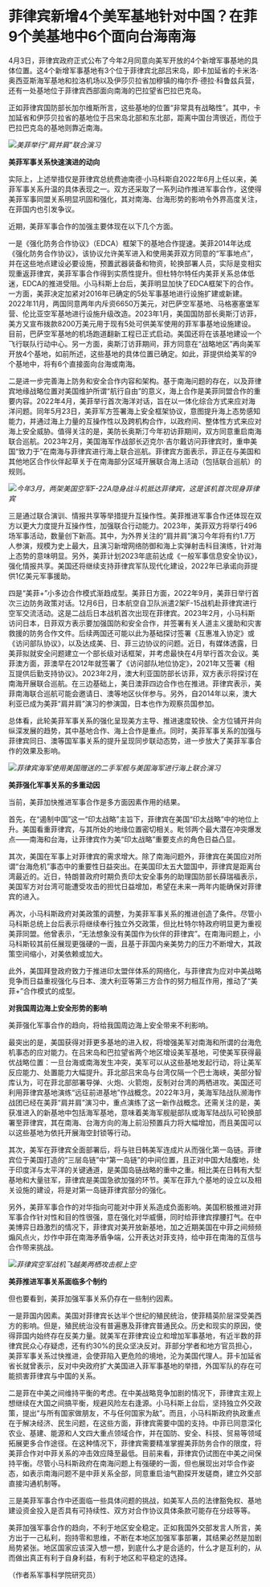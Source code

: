 # 菲律宾新增4个美军基地针对中国？在菲9个美基地中6个面向台海南海

4月3日，菲律宾政府正式公布了今年2月同意向美军开放的4个新增军事基地的具体位置。这4个新增军事基地有3个位于菲律宾北部吕宋岛，即卡加延省的卡米洛·奥西亚斯海军基地和拉洛机场以及伊莎贝拉省加穆镇的梅尔乔·德拉·科鲁兹兵营，还有一处基地位于菲律宾西部面向南海的巴拉望省巴拉巴克岛。

正如菲律宾国防部长加尔维斯所言，这些基地的位置“非常具有战略性”。其中，卡加延省和伊莎贝拉省的基地位于吕宋岛北部和东北部，距离中国台湾很近，而位于巴拉巴克岛的基地则靠近南海。

![](https://inews.gtimg.com/om_bt/ON0UQiZJroo4jHyuufJsL4cLeQ2nF9FKptAZO93Dbz61cAA/1000)_美菲举行“肩并肩”联合演习_

**美菲军事关系快速演进的动向**

实际上，上述举措仅是菲律宾总统费迪南德·小马科斯自2022年6月上任以来，美菲军事关系升温的具体表现之一。双方还采取了一系列动作推进军事合作，这使得美菲军事同盟关系明显巩固和强化，其对南海、台海形势的影响令外界高度关注，在菲国内也引发争议。

近期，美菲军事合作的加强主要体现在以下几个方面。

一是《强化防务合作协议》（EDCA）框架下的基地合作提速。美菲2014年达成《强化防务合作协议》，该协议允许美军进入和使用美菲双方同意的“军事地点”，并在这些地点建设必要设施，预置武器装备和物资，轮换部署人员，实际是变相实现重返菲律宾，美菲军事合作得到实质性提升。但杜特尔特任内美菲关系总体低迷，EDCA的推进受阻。小马科斯上台后，美菲明显加快了EDCA框架下的合作。一方面，美菲决定加紧对2016年已确定的5处军事基地进行设施扩建或新建。2022年11月，两国同意两年内斥资6650万美元，对巴萨空军基地、马格塞塞堡军营、伦比亚空军基地进行设施升级改造。2023年1月，美国国防部长奥斯汀访菲，美方又宣布拨款8200万美元用于现有5处可供美军使用的菲军事基地设施建设。目前，巴萨空军基地的机场跑道翻新工程已正式启动。美国还将在该基地建设一个飞行联队行动中心。另一方面，奥斯汀访菲期间，菲方同意在“战略地区”再向美军开放4个基地，如前所述，这些基地的具体位置已确定。如此，菲提供给美军的9个基地中，将有6个直接面向台海或南海。

二是进一步完善海上防务和安全合作内容和架构。基于南海问题的存在，以及菲律宾地缘战略位置对美国维护所谓“航行自由”的意义，海上合作是美菲同盟合作的重要内容。2022年4月，美菲举行首次海洋对话，旨在以一体化综合方式来应对海洋问题。同年5月23日，美菲军方签署海上安全框架协议，意图提升海上态势感知能力，并通过海上力量的互操作性以及跨机构合作，以政府间、整体性方式来应对海上安全威胁。值得关注的是，美防长奥斯汀今年初访菲期间，双方同意重启南海联合巡航。2023年2月，美国海军作战部长迈克尔·吉尔戴访问菲律宾时，重申美国“致力于”在南海与菲律宾进行海上联合巡航。菲律宾方面表示，菲正在与美国和其他地区合作伙伴起草关于在南海部分区域开展联合海上活动（包括联合巡航）的规则。

![](https://inews.gtimg.com/om_bt/OnuhS0qtvdSrHHeGi-o0xN2l9rHIqRnpHYJTvxdAZocEAAA/1000)_今年3月，两架美国空军F-22A隐身战斗机抵达菲律宾，这是该机首次现身菲律宾_

三是通过联合演训、情报共享等举措提升互操作性。美菲推进军事合作还体现在双方以更大力度提升互操作性，加强联合行动能力。2023年，美菲双方将举行496场军事活动，数量创下新高。其中，为外界关注的“肩并肩”演习今年将有约1.7万人参演，规模为史上最大，且演习新增网络防御和海上实弹射击科目演练，针对海上态势的意味明显。另外，美菲计划2023年底前达成《一般军事信息安全协议》，强化情报共享。美国还将继续支持菲律宾军队现代化建设，2022年已承诺向菲提供1亿美元军事援助。

四是“美菲+”小多边合作模式渐趋成型。美菲日方面，2022年9月，美菲日举行首次三边防务政策对话。12月6日，日本航空自卫队派遣2架F-15战机赴菲律宾进行空军交流活动。这是二战后日本战机首次出现在菲律宾。2023年2月，小马科斯访问日本，日菲双方表示要加强国防和安全合作，并签署有关人道主义援助和灾害救援的防务合作文件。后续两国还可能以此为基础探讨签署《互惠准入协定》或《访问部队协议》，以及达成美、日、菲三边协议的问题。近日，有媒体透露，日美菲拟就安全问题建立一个部长级对话框架，并考虑最快在4月举行首次会议。美菲澳方面，菲澳早在2012年就签署了《访问部队地位协定》，2021年又签署《相互提供后勤支持协议》。2023年2月，澳大利亚国防部长访菲，双方表示将探讨在南海开展联合巡航。在三边基础上，美日澳菲四边合作也在推进。菲律宾表示，美菲南海联合巡航可能会邀请日、澳等地区伙伴参与。另外，自2014年以来，澳大利亚已成为美菲“肩并肩”演习的参演国，日本也作为观察员国参加。

总体看，此轮美菲军事关系的强化呈现美方主导、推进速度较快、全方位铺开并向纵深发展的趋势，其中基地合作、海上合作是重点。同时，美菲军事关系的加强与菲律宾同日、澳等国军事关系的提升呈现同步联动态势，进一步放大了美菲军事合作的效果及影响。

![](https://inews.gtimg.com/om_bt/O5X9Z1jY79TnfqQZFHrEu9zyUgLpmAt7epNhCJyX5H7xoAA/1000)_菲律宾海军使用美国赠送的二手军舰与美国海军进行海上联合演习_

**美菲强化军事关系的多重动因**

当前，美菲加快推进军事合作是多方面因素作用的结果。

首先，在“遏制中国”这一“印太战略”主旨下，菲律宾在美国“印太战略”中的地位上升。美国看重菲律宾，与其所处的地缘位置密切相关。毗邻两个最大潜在冲突爆发点——南海和台海，让菲律宾作为美“印太战略”重要支点的角色日益凸显。

其次，美国在军事上对菲律宾的需求增大。除了南海问题外，菲律宾在美国应对所谓“台海危机”事态中的重要性日益突出。在美国印太五大盟国中，菲律宾是距离台湾最近的。近日，特朗普政府时期负责印太安全事务的助理国防部长薛瑞福表示，美国军方对台湾可能遭受攻击的担忧日益增加，希望在未来一两年内能确保对菲律宾的进入。

再次，小马科斯政府对美政策的调整，为美菲军事关系的推进创造了条件。尽管小马科斯总统上台后表示将继续奉行独立外交政策，但比杜特尔特政府明显更为重视美菲同盟。他曾表示，“无法想象没有美国作为伙伴的菲律宾”。在南海问题上，小马科斯较其前任展现更强硬的一面，且基于菲国内亲美势力的压力不断增大，其政策空间缩小，对美依赖或加大。

此外，美国拜登政府致力于推进印太盟伴体系的网络化，与菲律宾为应对中美战略竞争而日益重视强化与日本、澳大利亚等第三方合作的努力相互作用，推动了“美菲+”合作模式的成型。

**对我国周边海上安全形势的影响**

美菲强化军事合作的趋向，将给我国周边海上安全带来不利影响。

最突出的是，美国获得对菲更多基地的进入权，将增强美军对南海和所谓的台海危机事态的应对能力。在吕宋岛和巴拉望省两个地区增设美军基地，可使美军获得最优战略位置：一旦台海或南海发生冲突，美军可以从这些基地发起行动，将让美军反应能力、处置能力大幅提升。菲北部吕宋岛与台湾仅隔一个巴士海峡，美部分智库认为，可在菲北部部署导弹、火炮、火箭炮，反制对台湾的两栖进攻。美国还可利用菲律宾基地演练“远征前进基地”作战概念。2022年3月，美海军陆战队濒海作战团已经在美菲“肩并肩”演习中，重点演练了这一新作战概念。还需关注的是，美获准进入的新基地中包括海军基地，意味着美海军舰艇部队或海军陆战队可轮换部署至菲律宾，其在南海、台海方向的海上前沿预置兵力将大幅增加，而且美国可以以这些基地为依托开展海空封锁等行动。

其次，美军在菲律宾全面部署后，将与驻日韩美军连成片从而强化第一岛链。菲律宾位于美国打造的“三层岛链”中“第一岛链”的中间位置，且正对中国大陆腹地，处于印度洋与太平洋的关键通道，是美国岛链战略的重中之重。相比美在日韩有大型基地和大量驻军，菲律宾是美国急欲加强的环节。美军在菲九个基地的设立以及相关设施的建设，将是对第一岛链菲律宾部分的强化。

另外，美菲军事合作的对华指向可能对中菲关系造成负面影响。美国积极推进对菲军事合作针对性和目的性很强，意在强化对华威慑，同时给菲律宾撑腰打气。在中美博弈日趋激烈的情况下，菲律宾对美开放新基地，加之近期美国在中菲之间频频煽风点火，炒作中菲在南海矛盾争端，公开表达对菲支持，给中菲在南海的互信与合作带来挑战。

![](https://inews.gtimg.com/om_bt/O7wx34uTQe6S9Cwyfr77ne6zbuWjoFi0ByiZBhmrt4TyUAA/1000)_菲律宾空军战机飞越美两栖攻击舰上空_

**美菲推进军事关系面临多个制约**

但也要看到，美菲加强军事关系仍存在一些制约因素。

一是菲国内因素。美国对菲律宾长达半个世纪的殖民统治，使菲精英阶层深受美西方的影响。但是，殖民统治没有普遍惠及菲律宾普通民众。历史和现实的原因，使得菲国内始终存在反美力量。就美军在菲律宾设立和增加军事基地，有近半数的菲律宾民众心存疑虑，还有约30%的民众坚决反对。菲部分学者和地方官员担心，美菲军事关系过快推进，会使菲陷入更危险的境地，沦为美国代理人。菲卡加延省省长就曾表示，反对中央政府扩大美国进入菲军事基地的举措，外国军队的存在可能损害菲律宾与中国的关系。

二是菲在中美之间维持平衡的考虑。在中美战略竞争加剧的情况下，菲律宾主观上想继续在大国之间搞平衡，规避风险左右逢源。小马科斯上台后，坚持独立外交政策，提出“与所有国家做朋友，不与任何国家为敌”。而且，小马科斯政府执政重点在于解决经济、民生问题，在这些方面，菲律宾需要中国的支持。中菲已同意深化农业、基建、能源和人文四大重点领域合作，并在国防、安全、科技、贸易等领域拓展更多合作途径。在这种情况下，菲律宾需要精准掌握美菲防务合作的限度，将美菲合作对中菲关系的冲击效应降至最低。目前来看，菲律宾仍试图在中美之间保持平衡。尽管小马科斯政府在南海问题上有强硬的一面，但也展现出对华合作姿态，如表示南海问题不是中菲关系全部，同意重启油气勘探开发磋商，建立外交部直接沟通机制等。

三是美菲军事合作中还面临一些具体问题的挑战，如美军人员的法律豁免权、基地建设资金投入是否具有可持续性、双方对合作协议具体条款可能存在分歧等等。

美菲加强军事合作的趋向，不利于地区安全稳定。正如我国外交部发言人所言，美方出于一己私利，抱持零和思维，不断在本地区加强军事部署，其结果必然是加剧局势紧张。地区国家应该深入想一想，到底什么才是合适的，什么才是互利的，从而做出真正有利于自身利益，有利于地区和平稳定的选择。

（作者系军事科学院研究员）

